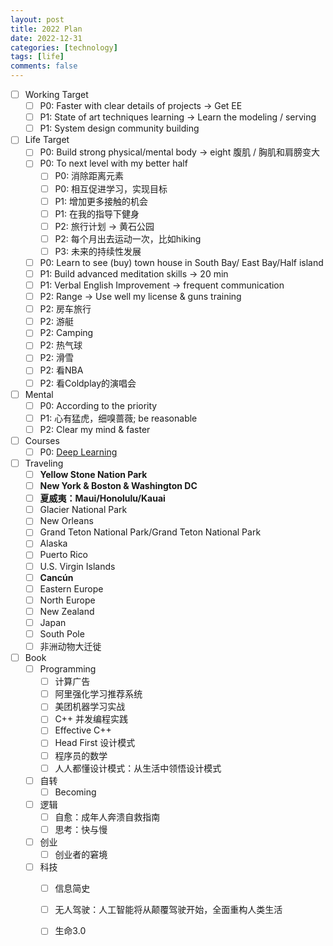 ```yaml
---
layout: post
title: 2022 Plan
date: 2022-12-31
categories: [technology]
tags: [life]
comments: false
---
```




- [ ] Working Target
	- [ ] P0: Faster with clear details of projects -> Get EE
	- [ ] P1: State of art techniques learning -> Learn the modeling / serving
	- [ ] P1: System design community building
- [ ] Life Target
	- [ ] P0: Build strong physical/mental body -> eight 腹肌 / 胸肌和肩膀变大
	- [ ] P0: To next level with my better half 
	  - [ ] P0: 消除距离元素
	  - [ ] P0: 相互促进学习，实现目标
	  - [ ] P1: 增加更多接触的机会
	  - [ ] P1: 在我的指导下健身
	  - [ ] P2: 旅行计划 -> 黄石公园
	  - [ ] P2: 每个月出去运动一次，比如hiking
	  - [ ] P3: 未来的持续性发展
	- [ ] P0: Learn to see (buy) town house in South Bay/ East Bay/Half island 
	- [ ] P1: Build advanced meditation skills -> 20 min   
	- [ ] P1: Verbal English Improvement -> frequent communication
	- [ ] P2: Range -> Use well my license & guns training
	- [ ] P2: 房车旅行
	- [ ] P2: 游艇
	- [ ] P2: Camping
	- [ ] P2: 热气球
	- [ ] P2: 滑雪
	- [ ] P2: 看NBA
	- [ ] P2: 看Coldplay的演唱会
- [ ] Mental
	- [ ] P0: According to the priority
	- [ ] P1: 心有猛虎，细嗅蔷薇; be reasonable
	- [ ] P2: Clear my mind & faster  
- [ ] Courses
	- [ ] P0: [Deep Learning](https://github.com/d2l-ai/d2l-zh)  
- [ ] Traveling
	- [ ] **Yellow Stone Nation Park** 
	- [ ] **New York & Boston & Washington DC**
	- [ ] **夏威夷：Maui/Honolulu/Kauai**
	- [ ] Glacier National Park
	- [ ] New Orleans
	- [ ] Grand Teton National Park/Grand Teton National Park
	- [ ] Alaska
	- [ ] Puerto Rico
	- [ ] U.S. Virgin Islands
	- [ ] **Cancún**
	- [ ] Eastern Europe
	- [ ] North Europe
	- [ ] New Zealand
	- [ ] Japan
	- [ ] South Pole
	- [ ] 非洲动物大迁徙
- [ ] Book 
	- [ ] Programming
		- [ ] 计算广告
		- [ ] 阿里强化学习推荐系统
		- [ ] 美团机器学习实战
		- [ ] C++ 并发编程实践
		- [ ] Effective C++
		- [ ] Head First 设计模式
		- [ ] 程序员的数学
		- [ ] 人人都懂设计模式：从生活中领悟设计模式  
	- [ ] 自转
		- [ ] Becoming
	- [ ] 逻辑
		- [ ] 自愈：成年人奔溃自救指南
		- [ ] 思考：快与慢  
	- [ ] 创业
		- [ ] 创业者的窘境    
	- [ ] 科技
		- [ ] 信息简史
		- [ ] 无人驾驶：人工智能将从颠覆驾驶开始，全面重构人类生活
		- [ ] 生命3.0

